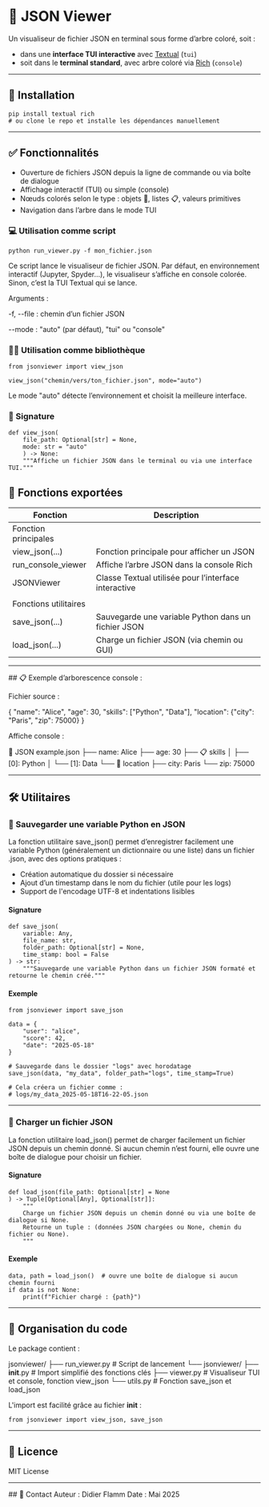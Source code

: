 # 📄 JSON Viewer

Un visualiseur de fichier JSON en terminal sous forme d’arbre coloré, soit :

- dans une **interface TUI interactive** avec [Textual](https://textual.textualize.io/) (`tui`)
- soit dans le **terminal standard**, avec arbre coloré via [Rich](https://rich.readthedocs.io/) (`console`)

---

## 🚀 Installation

```
pip install textual rich
# ou clone le repo et installe les dépendances manuellement
```

---

## ✅ Fonctionnalités

- Ouverture de fichiers JSON depuis la ligne de commande ou via boîte de dialogue
- Affichage interactif (TUI) ou simple (console)
- Nœuds colorés selon le type : objets 📁, listes 📋, valeurs primitives
- Navigation dans l’arbre dans le mode TUI


### 💻 Utilisation comme script

```
python run_viewer.py -f mon_fichier.json
```
Ce script lance le visualiseur de fichier JSON.
Par défaut, en environnement interactif (Jupyter, Spyder…), le visualiseur s’affiche en console colorée. 
Sinon, c’est la TUI Textual qui se lance.

Arguments :

-f, --file : chemin d’un fichier JSON

--mode : "auto" (par défaut), "tui" ou "console"


### 👨‍💻 Utilisation comme bibliothèque

```
from jsonviewer import view_json

view_json("chemin/vers/ton_fichier.json", mode="auto")
```

Le mode "auto" détecte l’environnement et choisit la meilleure interface.


### 📝 Signature

```
def view_json(
    file_path: Optional[str] = None, 
    mode: str = "auto"
    ) -> None:
    """Affiche un fichier JSON dans le terminal ou via une interface TUI."""
```

## 📆 Fonctions exportées
| Fonction              | Description                                          |
|-----------------------|------------------------------------------------------|
|Fonction principales   |                                                      |
| view_json(...)        | Fonction principale pour afficher un JSON            |
| run_console_viewer    | Affiche l’arbre JSON dans la console Rich            |
| JSONViewer            | Classe Textual utilisée pour l’interface interactive |
|                       |                                                      |
|Fonctions utilitaires  |                                                      |
| save_json(...)        | Sauvegarde une variable Python dans un fichier JSON  |
| load_json(...)        | Charge un fichier JSON (via chemin ou GUI)           |
    
---

## 📋 Exemple d’arborescence console :

Fichier source :

{
  "name": "Alice",
  "age": 30,
  "skills": ["Python", "Data"],
  "location": {"city": "Paris", "zip": 75000}
}

Affiche console :

🌳 JSON example.json
├── name: Alice
├── age: 30
├── 📋 skills
│   ├── [0]: Python
│   └── [1]: Data
└── 📁 location
    ├── city: Paris
    └── zip: 75000
    
---

## 🛠️ Utilitaires

### 💾 Sauvegarder une variable Python en JSON

La fonction utilitaire save_json() permet d’enregistrer facilement une variable Python (généralement un dictionnaire ou une liste)
dans un fichier .json, avec des options pratiques :

- Création automatique du dossier si nécessaire
- Ajout d’un timestamp dans le nom du fichier (utile pour les logs)
- Support de l'encodage UTF-8 et indentations lisibles

#### Signature

```
def save_json(
    variable: Any,
    file_name: str,
    folder_path: Optional[str] = None,
    time_stamp: bool = False
) -> str:
    """Sauvegarde une variable Python dans un fichier JSON formaté et retourne le chemin créé."""
```

#### Exemple

```
from jsonviewer import save_json

data = {
    "user": "alice",
    "score": 42,
    "date": "2025-05-18"
}

# Sauvegarde dans le dossier "logs" avec horodatage
save_json(data, "my_data", folder_path="logs", time_stamp=True)

# Cela créera un fichier comme :
# logs/my_data_2025-05-18T16-22-05.json
```

---

### 📂 Charger un fichier JSON

La fonction utilitaire load_json() permet de charger facilement un fichier JSON depuis un chemin donné.
Si aucun chemin n’est fourni, elle ouvre une boîte de dialogue pour choisir un fichier.

#### Signature

```
def load_json(file_path: Optional[str] = None
) -> Tuple[Optional[Any], Optional[str]]:
    """
    Charge un fichier JSON depuis un chemin donné ou via une boîte de dialogue si None.
    Retourne un tuple : (données JSON chargées ou None, chemin du fichier ou None).
    """
```

#### Exemple

```
data, path = load_json()  # ouvre une boîte de dialogue si aucun chemin fourni
if data is not None:
    print(f"Fichier chargé : {path}")
```

---

## 🧰 Organisation du code

Le package contient :

jsonviewer/
├── run_viewer.py         # Script de lancement
└── jsonviewer/
    ├── __init__.py    # Import simplifié des fonctions clés
    ├── viewer.py      # Visualiseur TUI et console, fonction view_json
    └── utils.py       # Fonction save_json et load_json

L'import est facilité grâce au fichier __init__ :

```
from jsonviewer import view_json, save_json
```

---

## 📜 Licence
MIT License

---

## 📝 Contact
Auteur : Didier Flamm
Date : Mai 2025
